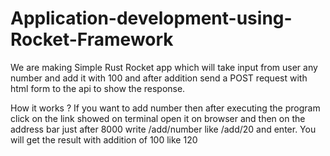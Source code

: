 # Application-development-using-Rocket-Framework

We are making Simple Rust Rocket app which will take input from user any number and add it with 100 and after addition send a POST request with html form to the api to show the response.

How it works ?
If you want to add number then after executing the program click on the link showed on terminal open it on browser and then on the address bar just after 8000 write /add/number like /add/20 and enter. You will get the result with addition of 100 like 120
